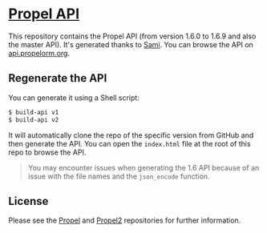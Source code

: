 # [Propel API](http://api.propelorm.org)

This repository contains the Propel API (from version 1.6.0 to 1.6.9 and also
the master API). It's generated thanks to [Sami]. You can browse the API on
[api.propelorm.org][api].

## Regenerate the API

You can generate it using a Shell script:

```bash
$ build-api v1
$ build-api v2
```

It will automatically clone the repo of the specific version from GitHub and then
generate the API. You can open the `index.html` file at the root of this repo to
browse the API.

> You may encounter issues when generating the 1.6 API because of an issue with
the file names and the `json_encode` function.

## License

Please see the [Propel] and [Propel2] repositories for further information.

[Sami]: https://github.com/fabpot/Sami
[api]: http://api.propelorm.org
[Propel]: https://github.com/propelorm/Propel
[Propel2]: https://github.com/propelorm/Propel2
